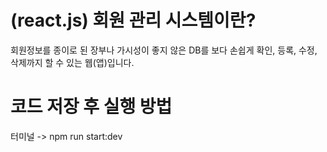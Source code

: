 # (react.js) 회원 관리 시스템이란?

  회원정보를 종이로 된 장부나 가시성이 좋지 않은 DB를 보다 손쉽게
  확인, 등록, 수정, 삭제까지 할 수 있는 웹(앱)입니다.

# 코드 저장 후 실행 방법

  터미널 -> npm run start:dev 